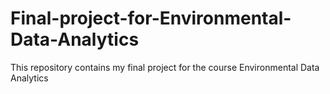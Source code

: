 # Final-project-for-Environmental-Data-Analytics
This repository contains my final project for the course Environmental Data Analytics
